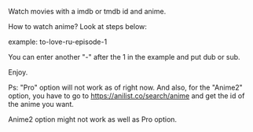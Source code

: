 Watch movies with a imdb or tmdb id and anime.

How to watch anime? Look at steps below:

example: to-love-ru-episode-1

You can enter another "-" after the 1 in the example and put dub or sub.

Enjoy.

Ps: "Pro" option will not work as of right now. And also, for the "Anime2" option, you have to go to https://anilist.co/search/anime and get the id of the anime you want. 

Anime2 option might not work as well as Pro option.
